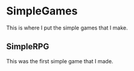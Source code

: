 # SimpleGames

This is where I put the simple games that I make.

## SimpleRPG

This was the first simple game that I made.
